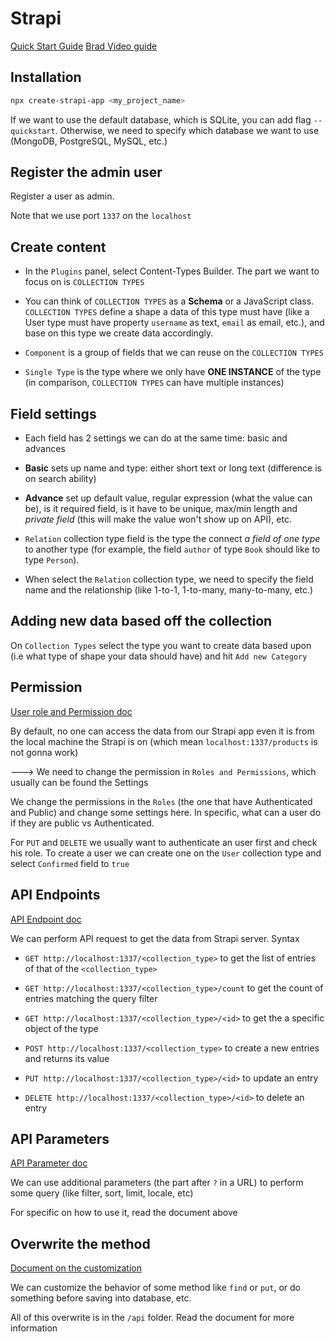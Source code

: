 # Strapi

[Quick Start Guide](https://strapi.io/documentation/developer-docs/latest/getting-started/quick-start.html)
[Brad Video guide](https://www.youtube.com/watch?v=6FnwAbd2SDY)

## Installation

```bash
npx create-strapi-app <my_project_name>
```

If we want to use the default database, which is SQLite, you can add flag `--quickstart`. Otherwise, we need to specify which database we want to use (MongoDB, PostgreSQL, MySQL, etc.)

## Register the admin user

Register a user as admin.

Note that we use port `1337` on the `localhost`

## Create content

- In the `Plugins` panel, select Content-Types Builder. The part we want to focus on is `COLLECTION TYPES`

- You can think of `COLLECTION TYPES` as a **Schema** or a JavaScript class. `COLLECTION TYPES` define a shape a data of this type must have (like a User type must have property `username` as text, `email` as email, etc.), and base on this type we create data accordingly.

- `Component` is a group of fields that we can reuse on the `COLLECTION TYPES`
- `Single Type` is the type where we only have **ONE INSTANCE** of the type (in comparison, `COLLECTION TYPES` can have multiple instances)

## Field settings

- Each field has 2 settings we can do at the same time: basic and advances
- **Basic** sets up name and type: either short text or long text (difference is on search ability)
- **Advance** set up default value, regular expression (what the value can be), is it required field, is it have to be unique, max/min length and _private field_ (this will make the value won't show up on API), etc.

- `Relation` collection type field is the type the connect _a field of one type_ to another type (for example, the field `author` of type `Book` should like to type `Person`).
- When select the `Relation` collection type, we need to specify the field name and the relationship (like 1-to-1, 1-to-many, many-to-many, etc.)

## Adding new data based off the collection

On `Collection Types` select the type you want to create data based upon (i.e what type of shape your data should have) and hit `Add new Category`

## Permission

[User role and Permission doc](https://strapi.io/documentation/developer-docs/latest/development/plugins/users-permissions.html)

By default, no one can access the data from our Strapi app even it is from the local machine the Strapi is on (which mean `localhost:1337/products` is not gonna work)

---> We need to change the permission in `Roles and Permissions`, which usually can be found the Settings

We change the permissions in the `Roles` (the one that have Authenticated and Public) and change some settings here. In specific, what can a user do if they are public vs Authenticated.

For `PUT` and `DELETE` we usually want to authenticate an user first and check his role. To create a user we can create one on the `User` collection type and select `Confirmed` field to `true`

## API Endpoints

[API Endpoint doc](https://strapi.io/documentation/developer-docs/latest/developer-resources/content-api/content-api.html#endpoints)

We can perform API request to get the data from Strapi server. Syntax

- `GET http://localhost:1337/<collection_type>` to get the list of entries of that of the `<collection_type>`
- `GET http://localhost:1337/<collection_type>/count` to get the count of entries matching the query filter
- `GET http://localhost:1337/<collection_type>/<id>` to get the a specific object of the type

- `POST http://localhost:1337/<collection_type>` to create a new entries and returns its value

- `PUT http://localhost:1337/<collection_type>/<id>` to update an entry

- `DELETE http://localhost:1337/<collection_type>/<id>` to delete an entry

## API Parameters

[API Parameter doc](https://strapi.io/documentation/developer-docs/latest/developer-resources/content-api/content-api.html#api-parameters)

We can use additional parameters (the part after `?` in a URL) to perform some query (like filter, sort, limit, locale, etc)

For specific on how to use it, read the document above

## Overwrite the method

[Document on the customization](https://strapi.io/documentation/developer-docs/latest/development/backend-customization.html#routing)

We can customize the behavior of some method like `find` or `put`, or do something before saving into database, etc.

All of this overwrite is in the `/api` folder. Read the document for more information
